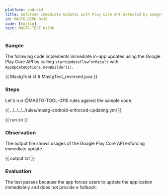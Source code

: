 ```yaml
---
platform: android
title: Enforced Immediate Updates with Play Core API detected by semgrep
id: MASTG-DEMO-0x36
code: [kotlin]
test: MASTG-TEST-0x336
---
```


### Sample

The following code implements immediate in-app updates using the Google Play Core API by calling `startUpdateFlowForResult` with `AppUpdateOptions.newBuilder(1)`.

{{ MastgTest.kt # MastgTest_reversed.java }}

### Steps

Let's run @MASTG-TOOL-0110 rules against the sample code.

{{ ../../../../rules/mastg-android-enforced-updating.yml }}

{{ run.sh }}

### Observation

The output file shows usages of the Google Play Core API enforcing immediate update.

{{ output.txt }}

### Evaluation

The test passes because the app forces users to update the application immediately and does not provide a fallback.
